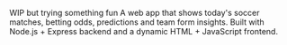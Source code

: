 WIP but trying something fun 
A web app that shows today's soccer matches, betting odds, predictions and team form insights. Built with Node.js + Express backend and a dynamic HTML + JavaScript frontend.
